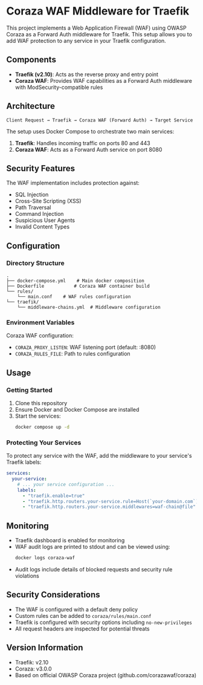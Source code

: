 # Coraza WAF Middleware for Traefik

This project implements a Web Application Firewall (WAF) using OWASP Coraza as a Forward Auth middleware for Traefik. This setup allows you to add WAF protection to any service in your Traefik configuration.

## Components

- **Traefik (v2.10)**: Acts as the reverse proxy and entry point
- **Coraza WAF**: Provides WAF capabilities as a Forward Auth middleware with ModSecurity-compatible rules

## Architecture

```
Client Request → Traefik → Coraza WAF (Forward Auth) → Target Service
```

The setup uses Docker Compose to orchestrate two main services:

1. **Traefik**: Handles incoming traffic on ports 80 and 443
2. **Coraza WAF**: Acts as a Forward Auth service on port 8080

## Security Features

The WAF implementation includes protection against:
- SQL Injection
- Cross-Site Scripting (XSS)
- Path Traversal
- Command Injection
- Suspicious User Agents
- Invalid Content Types

## Configuration

### Directory Structure
```
.
├── docker-compose.yml    # Main docker composition
├── Dockerfile           # Coraza WAF container build
└── rules/
    └── main.conf    # WAF rules configuration
└── traefik/
    └── middleware-chains.yml  # Middleware configuration
```

### Environment Variables

Coraza WAF configuration:
- `CORAZA_PROXY_LISTEN`: WAF listening port (default: :8080)
- `CORAZA_RULES_FILE`: Path to rules configuration

## Usage

### Getting Started

1. Clone this repository
2. Ensure Docker and Docker Compose are installed
3. Start the services:
   ```bash
   docker compose up -d
   ```

### Protecting Your Services

To protect any service with the WAF, add the middleware to your service's Traefik labels:

```yaml
services:
  your-service:
    # ... your service configuration ...
    labels:
      - "traefik.enable=true"
      - "traefik.http.routers.your-service.rule=Host(`your-domain.com`)"
      - "traefik.http.routers.your-service.middlewares=waf-chain@file"
```

## Monitoring

- Traefik dashboard is enabled for monitoring
- WAF audit logs are printed to stdout and can be viewed using:
  ```bash
  docker logs coraza-waf
  ```
- Audit logs include details of blocked requests and security rule violations

## Security Considerations

- The WAF is configured with a default deny policy
- Custom rules can be added to `coraza/rules/main.conf`
- Traefik is configured with security options including `no-new-privileges`
- All request headers are inspected for potential threats

## Version Information

- Traefik: v2.10
- Coraza: v3.0.0
- Based on official OWASP Coraza project (github.com/corazawaf/coraza)
